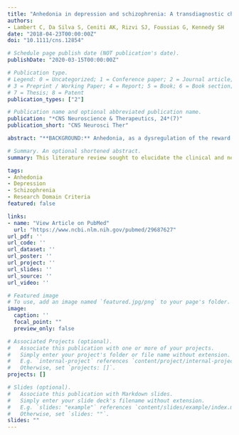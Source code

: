 ```yaml
---
title: "Anhedonia in depression and schizophrenia: A transdiagnostic challenge"
authors:
- Lambert C, Da Silva S, Ceniti AK, Rizvi SJ, Foussias G, Kennedy SH
date: "2018-04-23T00:00:00Z"
doi: "10.1111/cns.12854"

# Schedule page publish date (NOT publication's date).
publishDate: "2020-03-15T00:00:00Z"

# Publication type.
# Legend: 0 = Uncategorized; 1 = Conference paper; 2 = Journal article;
# 3 = Preprint / Working Paper; 4 = Report; 5 = Book; 6 = Book section;
# 7 = Thesis; 8 = Patent
publication_types: ["2"]

# Publication name and optional abbreviated publication name.
publication: "*CNS Neuroscience & Therapeutics, 24*(7)"
publication_short: "CNS Neurosci Ther"

abstract: "**BACKGROUND:** Anhedonia, as a dysregulation of the reward circuit, is present in both Major Depressive Disorder (MDD) and schizophrenia (SZ). **AIMS:** To elucidate the clinical and neurobiological differences between schizophrenia (SZ) and depression (MDD) in regard to anhedonia, while reconciling the challenges and benefits of assessing anhedonia as a transdiagnostic feature under the Research Domain Criteria (RDoC) framework. **METHODS:** In this review, we summarize data from publications examining anhedonia or its underlying reward deficits in SZ and MDD. A literature search was conducted in OVID Medline, PsycINFO and EMBASE databases between 2000 and 2017. **RESULTS:** While certain subgroups share commonalities, there are also important differences. SZ may be characterized by a disorganization, rather than a deficiency, in reward processing and cognitive function, including inappropriate energy expenditure and focus on irrelevant cues. In contrast, MDD has been characterized by deficits in anticipatory pleasure, development of reward associations, and integration of information from past experience. Understanding the roles of neurotransmitters and aberrant brain circuitry is necessary to appreciate differences in reward function in SZ and MDD. **CONCLUSION:** Anhedonia as a clinical presentation of reward circuit dysregulation is an important and relatively undertreated symptom of both SZ and MDD. In order to improve patient outcomes and quality of life, it is important to consider how anhedonia fits into both diagnoses."

# Summary. An optional shortened abstract.
summary: This literature review sought to elucidate the clinical and neurobiological differences in anhedonia and reward processing between MDD and schizophrenia, and explore the challenges and benefits of assessing anhedonia as a transdiagnostic feature under the Research Domain Criteria (RDoC) framework.

tags:
- Anhedonia
- Depression
- Schizophrenia
- Research Domain Criteria
featured: false

links:
- name: "View Article on PubMed"
  url: "https://www.ncbi.nlm.nih.gov/pubmed/29687627"
url_pdf: ''
url_code: ''
url_dataset: ''
url_poster: ''
url_project: ''
url_slides: ''
url_source: ''
url_video: ''

# Featured image
# To use, add an image named `featured.jpg/png` to your page's folder. 
image:
  caption: ''
  focal_point: ""
  preview_only: false

# Associated Projects (optional).
#   Associate this publication with one or more of your projects.
#   Simply enter your project's folder or file name without extension.
#   E.g. `internal-project` references `content/project/internal-project/index.md`.
#   Otherwise, set `projects: []`.
projects: []

# Slides (optional).
#   Associate this publication with Markdown slides.
#   Simply enter your slide deck's filename without extension.
#   E.g. `slides: "example"` references `content/slides/example/index.md`.
#   Otherwise, set `slides: ""`.
slides: ""
---
```

